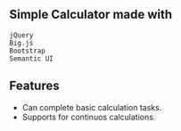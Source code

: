 ## Simple Calculator made with

    jQuery
    Big.js
    Bootstrap
    Semantic UI

## Features
- Can complete basic calculation tasks.
- Supports for continuos calculations.



